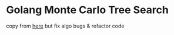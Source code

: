 #   Golang Monte Carlo Tree Search

copy from [here](https://github.com/glemzurg/go-mcts) but fix algo bugs & refactor code
